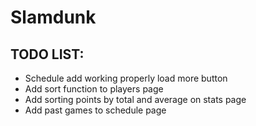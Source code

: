 # Slamdunk



## TODO LIST:
- Schedule add working properly load more button
- Add sort function to players page
- Add sorting points by total and average on stats page
- Add past games to schedule page
